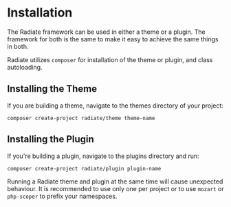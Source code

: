 # Installation

The Radiate framework can be used in either a theme or a plugin. The framework for both is the same to make it easy to achieve the same things in both.

Radiate utilizes `composer` for installation of the theme or plugin, and class autoloading.

## Installing the Theme

If you are building a theme, navigate to the themes directory of your project:

```
composer create-project radiate/theme theme-name
```

## Installing the Plugin

If you're building a plugin, navigate to the plugins directory and run:

```
composer create-project radiate/plugin plugin-name
```

<AppNotice type="warning">

Running a Radiate theme and plugin at the same time will cause unexpected behaviour. It is recommended to use only one per project or to use `mozart` or `php-scoper` to prefix your namespaces.

</AppNotice>
